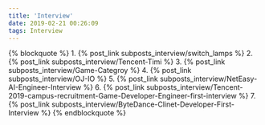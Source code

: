 ```yaml
---
title: 'Interview'
date: 2019-02-21 00:26:09
tags: Interview
---
```


{% blockquote %}
	1. {% post_link subposts_interview/switch_lamps %}
	2. {% post_link subposts_interview/Tencent-Timi %}
	3. {% post_link subposts_interview/Game-Categroy %}
	4. {% post_link subposts_interview/OJ-IO %}
	5. {% post_link subposts_interview/NetEasy-AI-Engineer-Interview %}
	6. {% post_link subposts_interview/Tencent-2019-campus-recruitment-Game-Developer-Engineer-first-interview %}
	7. {% post_link subposts_interview/ByteDance-Clinet-Developer-First-Interview %}
{% endblockquote %}
